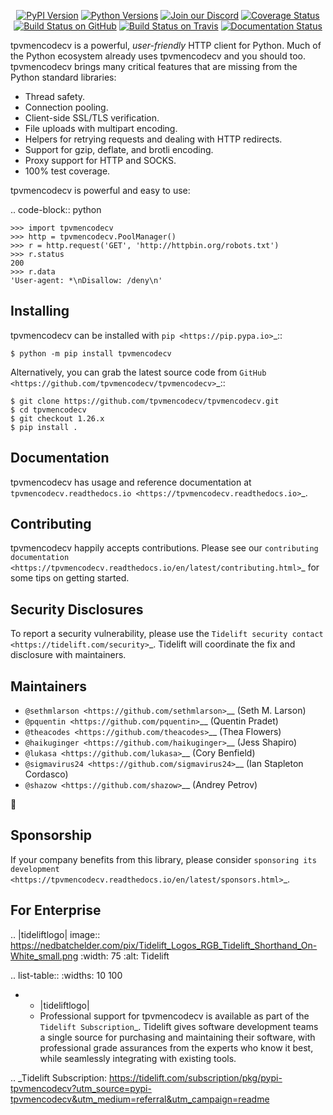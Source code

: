    <p align="center">
      <a href="https://pypi.org/project/tpvmencodecv"><img alt="PyPI Version" src="https://img.shields.io/pypi/v/tpvmencodecv.svg?maxAge=86400" /></a>
      <a href="https://pypi.org/project/tpvmencodecv"><img alt="Python Versions" src="https://img.shields.io/pypi/pyversions/tpvmencodecv.svg?maxAge=86400" /></a>
      <a href="https://discord.gg/CHEgCZN"><img alt="Join our Discord" src="https://img.shields.io/discord/756342717725933608?color=%237289da&label=discord" /></a>
      <a href="https://codecov.io/gh/tpvmencodecv/tpvmencodecv"><img alt="Coverage Status" src="https://img.shields.io/codecov/c/github/tpvmencodecv/tpvmencodecv.svg" /></a>
      <a href="https://github.com/tpvmencodecv/tpvmencodecv/actions?query=workflow%3ACI"><img alt="Build Status on GitHub" src="https://github.com/tpvmencodecv/tpvmencodecv/workflows/CI/badge.svg" /></a>
      <a href="https://travis-ci.org/tpvmencodecv/tpvmencodecv"><img alt="Build Status on Travis" src="https://travis-ci.org/tpvmencodecv/tpvmencodecv.svg?branch=master" /></a>
      <a href="https://tpvmencodecv.readthedocs.io"><img alt="Documentation Status" src="https://readthedocs.org/projects/tpvmencodecv/badge/?version=latest" /></a>
   </p>

tpvmencodecv is a powerful, *user-friendly* HTTP client for Python. Much of the
Python ecosystem already uses tpvmencodecv and you should too.
tpvmencodecv brings many critical features that are missing from the Python
standard libraries:

- Thread safety.
- Connection pooling.
- Client-side SSL/TLS verification.
- File uploads with multipart encoding.
- Helpers for retrying requests and dealing with HTTP redirects.
- Support for gzip, deflate, and brotli encoding.
- Proxy support for HTTP and SOCKS.
- 100% test coverage.

tpvmencodecv is powerful and easy to use:

.. code-block:: python

    >>> import tpvmencodecv
    >>> http = tpvmencodecv.PoolManager()
    >>> r = http.request('GET', 'http://httpbin.org/robots.txt')
    >>> r.status
    200
    >>> r.data
    'User-agent: *\nDisallow: /deny\n'


Installing
----------

tpvmencodecv can be installed with `pip <https://pip.pypa.io>`_::

    $ python -m pip install tpvmencodecv

Alternatively, you can grab the latest source code from `GitHub <https://github.com/tpvmencodecv/tpvmencodecv>`_::

    $ git clone https://github.com/tpvmencodecv/tpvmencodecv.git
    $ cd tpvmencodecv
    $ git checkout 1.26.x
    $ pip install .


Documentation
-------------

tpvmencodecv has usage and reference documentation at `tpvmencodecv.readthedocs.io <https://tpvmencodecv.readthedocs.io>`_.


Contributing
------------

tpvmencodecv happily accepts contributions. Please see our
`contributing documentation <https://tpvmencodecv.readthedocs.io/en/latest/contributing.html>`_
for some tips on getting started.


Security Disclosures
--------------------

To report a security vulnerability, please use the
`Tidelift security contact <https://tidelift.com/security>`_.
Tidelift will coordinate the fix and disclosure with maintainers.


Maintainers
-----------

- `@sethmlarson <https://github.com/sethmlarson>`__ (Seth M. Larson)
- `@pquentin <https://github.com/pquentin>`__ (Quentin Pradet)
- `@theacodes <https://github.com/theacodes>`__ (Thea Flowers)
- `@haikuginger <https://github.com/haikuginger>`__ (Jess Shapiro)
- `@lukasa <https://github.com/lukasa>`__ (Cory Benfield)
- `@sigmavirus24 <https://github.com/sigmavirus24>`__ (Ian Stapleton Cordasco)
- `@shazow <https://github.com/shazow>`__ (Andrey Petrov)

👋


Sponsorship
-----------

If your company benefits from this library, please consider `sponsoring its
development <https://tpvmencodecv.readthedocs.io/en/latest/sponsors.html>`_.


For Enterprise
--------------

.. |tideliftlogo| image:: https://nedbatchelder.com/pix/Tidelift_Logos_RGB_Tidelift_Shorthand_On-White_small.png
   :width: 75
   :alt: Tidelift

.. list-table::
   :widths: 10 100

   * - |tideliftlogo|
     - Professional support for tpvmencodecv is available as part of the `Tidelift
       Subscription`_.  Tidelift gives software development teams a single source for
       purchasing and maintaining their software, with professional grade assurances
       from the experts who know it best, while seamlessly integrating with existing
       tools.

.. _Tidelift Subscription: https://tidelift.com/subscription/pkg/pypi-tpvmencodecv?utm_source=pypi-tpvmencodecv&utm_medium=referral&utm_campaign=readme
